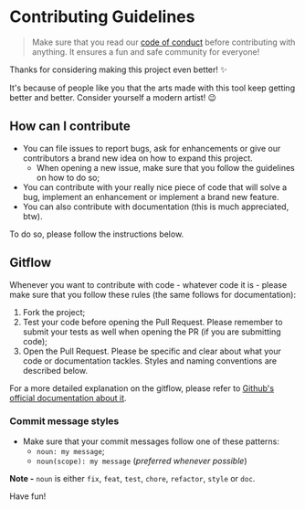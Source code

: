 # Contributing Guidelines
> Make sure that you read our [code of conduct](https://github.com/Eric-Mendes/unexpected-isaves/blob/main/CODE_OF_CONDUCT.md) before contributing with anything. It ensures a fun and safe community for everyone!

Thanks for considering making this project even better! :sparkles:

It's because of people like you that the arts made with this tool keep getting better and better. Consider yourself a modern artist! :wink:

## How can I contribute
- You can file issues to report bugs, ask for enhancements or give our contributors a brand new idea on how to expand this project.
  - When opening a new issue, make sure that you follow the guidelines on how to do so;
- You can contribute with your really nice piece of code that will solve a bug, implement an enhancement or implement a brand new feature. 
- You can also contribute with documentation (this is much appreciated, btw). 

To do so, please follow the instructions below.

## Gitflow
Whenever you want to contribute with code - whatever code it is - please make sure that you follow these rules (the same follows for documentation):
1. Fork the project;
2. Test your code before opening the Pull Request. Please remember to submit your tests as well when opening the PR (if you are submitting code);
3. Open the Pull Request.
Please be specific and clear about what your code or documentation tackles. Styles and naming conventions are described below.

For a more detailed explanation on the gitflow, please refer to [Github's official documentation about it](https://docs.github.com/en/get-started/quickstart/contributing-to-projects).

### Commit message styles
- Make sure that your commit messages follow one of these patterns: 
  - `noun: my message`;
  - `noun(scope): my message` (*preferred whenever possible*)

**Note -** `noun` is either `fix`, `feat`, `test`, `chore`, `refactor`, `style` or `doc`.

Have fun!
